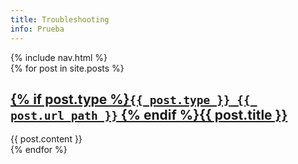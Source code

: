 ```yaml
---
title: Troubleshooting
info: Prueba
---
```


<nav id='sidebar'>
	{% include nav.html %}
</nav>

<section id='contenido'>
{% for post in site.posts %}
  <article class='{{ post.type }}'>
    <a name='{{ post.url }}' href='#{{ post.url }}'><h2>{% if post.type %}<code><b>{{ post.type }}</b> {{ post.url_path }}</code> {% endif %}{{ post.title }}</h2></a>
    <section class='body'>
      {{ post.content }}
    </section>
  </article>
{% endfor %}
</section>
